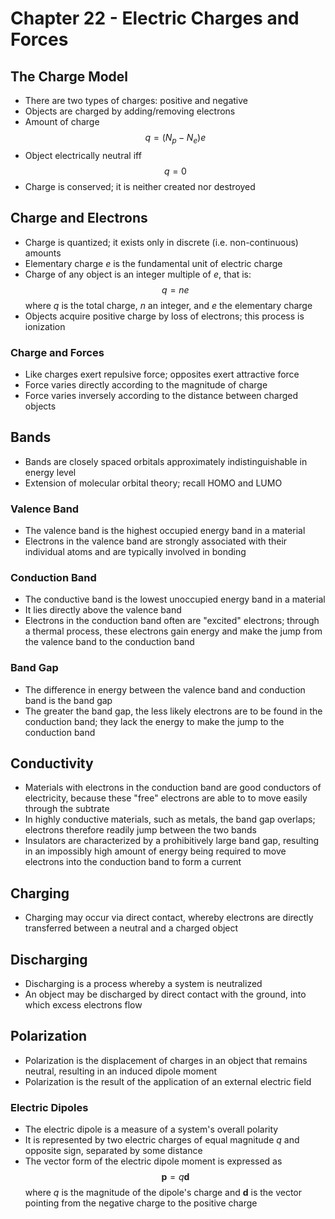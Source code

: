 # Chapter 22 - Electric Charges and Forces

## The Charge Model
- There are two types of charges: positive and negative
- Objects are charged by adding/removing electrons
- Amount of charge $$q = (N_p-N_e)e$$
- Object electrically neutral iff $$q=0$$
- Charge is conserved; it is neither created nor destroyed

## Charge and Electrons
- Charge is quantized; it exists only in discrete (i.e. non-continuous) amounts
- Elementary charge *e* is the fundamental unit of electric charge
- Charge of any object is an integer multiple of *e*, that is: $$q=ne$$ where *q* is the total charge, *n* an integer, and *e* the elementary charge
- Objects acquire positive charge by loss of electrons; this process is ionization

### Charge and Forces
- Like charges exert repulsive force; opposites exert attractive force
- Force varies directly according to the magnitude of charge
- Force varies inversely according to the distance between charged objects

## Bands
- Bands are closely spaced orbitals approximately indistinguishable in energy level
- Extension of molecular orbital theory; recall HOMO and LUMO

### Valence Band
- The valence band is the highest occupied energy band in a material
- Electrons in the valence band are strongly associated with their individual atoms and are typically involved in bonding 

### Conduction Band
- The conductive band is the lowest unoccupied energy band in a material
- It lies directly above the valence band
- Electrons in the conduction band often are "excited" electrons; through a thermal process, these electrons gain energy and make the jump from the valence band to the conduction band

### Band Gap
- The difference in energy between the valence band and conduction band is the band gap
- The greater the band gap, the less likely electrons are to be found in the conduction band; they lack the energy to make the jump to the conduction band

## Conductivity
- Materials with electrons in the conduction band are good conductors of electricity, because these "free" electrons are able to to move easily through the subtrate
- In highly conductive materials, such as metals, the band gap overlaps; electrons therefore readily jump between the two bands
- Insulators are characterized by a prohibitively large band gap, resulting in an impossibly high amount of energy being required to move electrons into the conduction band to form a current

## Charging
- Charging may occur via direct contact, whereby electrons are directly transferred between a neutral and a charged object

## Discharging
- Discharging is a process whereby a system is neutralized
- An object may be discharged by direct contact with the ground, into which excess electrons flow

## Polarization
- Polarization is the displacement of charges in an object that remains neutral, resulting in an induced dipole moment
- Polarization is the result of the application of an external electric field

### Electric Dipoles
- The electric dipole is a measure of a system's overall polarity
- It is represented by two electric charges of equal magnitude  *q* and opposite sign, separated by some distance
- The vector form of the electric dipole moment is expressed as $$\mathbf{p}=q\mathbf{d}$$ where *q* is the magnitude of the dipole's charge and **d** is the vector pointing from the negative charge to the positive charge